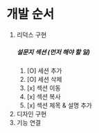 # 개발 순서

1. 리덕스 구현
   ##### 설문지 섹션 (먼저 해야 할 일)
   1. [O] 세션 추가
   2. [O] 세션 삭제
   3. [x] 섹션 이동
   4. [x] 섹션 복사
   5. [x] 섹션 제목 & 설명 추가
2. 디자인 구현
3. 기능 연결
